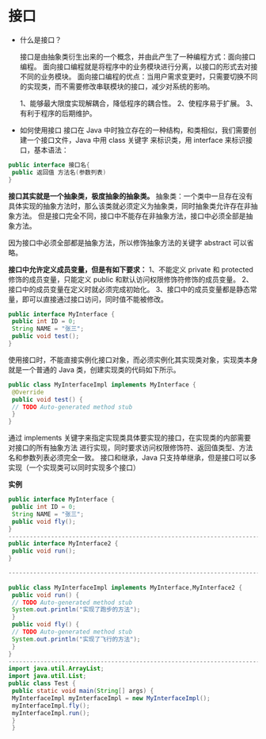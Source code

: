 # 接口
- 什么是接⼝？

  接⼝是由抽象类衍⽣出来的⼀个概念，并由此产⽣了⼀种编程⽅式：⾯向接⼝编程。
  ⾯向接⼝编程就是将程序中的业务模块进⾏分离，以接⼝的形式去对接不同的业务模块。
  ⾯向接⼝编程的优点：当⽤户需求变更时，只需要切换不同的实现类，⽽不需要修改串联模块的接⼝，减少对系统的影响。

  1、能够最⼤限度实现解耦合，降低程序的耦合性。
  2、使程序易于扩展。
  3、有利于程序的后期维护。

- 如何使⽤接⼝
接⼝在 Java 中时独⽴存在的⼀种结构，和类相似，我们需要创建⼀个接⼝⽂件，Java 中⽤ class 关键字
来标识类，⽤ interface 来标识接⼝，基本语法：
```java
public interface 接⼝名{
 public 返回值 ⽅法名(参数列表)
}
```


**接⼝其实就是⼀个抽象类，极度抽象的抽象类。**
抽象类：⼀个类中⼀旦存在没有具体实现的抽象⽅法时，那么该类就必须定义为抽象类，同时抽象类允许存在⾮抽象⽅法。
但是接⼝完全不同，接⼝中不能存在⾮抽象⽅法，接⼝中必须全部是抽象⽅法。

因为接⼝中必须全部都是抽象⽅法，所以修饰抽象⽅法的关键字 abstract 可以省略。

**接⼝中允许定义成员变量，但是有如下要求：**
1、不能定义 private 和 protected 修饰的成员变量，只能定义 public 和默认访问权限修饰符修饰的成员变量。
2、接⼝中的成员变量在定义时就必须完成初始化。
3、接⼝中的成员变量都是静态常量，即可以直接通过接⼝访问，同时值不能被修改。

```java
public interface MyInterface {
 public int ID = 0;
 String NAME = "张三";
 public void test();
}
```


使⽤接⼝时，不能直接实例化接⼝对象，⽽必须实例化其实现类对象，实现类本身就是⼀个普通的 Java
类，创建实现类的代码如下所示。
```java
public class MyInterfaceImpl implements MyInterface {
 @Override
 public void test() {
 // TODO Auto-generated method stub
 }
}
```
通过 implements 关键字来指定实现类具体要实现的接⼝，在实现类的内部需要对接⼝的所有抽象⽅法
进⾏实现，同时要求访问权限修饰符、返回值类型、⽅法名和参数列表必须完全⼀致。
接⼝和继承，Java 只⽀持单继承，但是接⼝可以多实现（⼀个实现类可以同时实现多个接⼝）



**实例**

```java
public interface MyInterface {
 public int ID = 0;
 String NAME = "张三";
 public void fly();
}
--------------------------------------------------------------------------------------
public interface MyInterface2 {
 public void run();
}

--------------------------------------------------------------------------------------
    
public class MyInterfaceImpl implements MyInterface,MyInterface2 {
 public void run() {
 // TODO Auto-generated method stub
 System.out.println("实现了跑步的⽅法");
 }
 public void fly() {
 // TODO Auto-generated method stub
 System.out.println("实现了⻜⾏的⽅法");
 }
}
------------------------------------------------------------------------------------  
import java.util.ArrayList;
import java.util.List;
public class Test {
 public static void main(String[] args) {
 MyInterfaceImpl myInterfaceImpl = new MyInterfaceImpl();
 myInterfaceImpl.fly();
 myInterfaceImpl.run();
 }
 }
```
